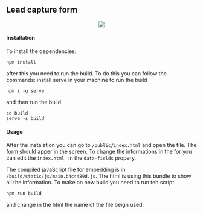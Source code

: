 ## Lead capture form

<div align="center">
    <img src="https://cdn.discordapp.com/attachments/1018246428369354844/1292827957425082409/lead.gif?ex=6705275c&is=6703d5dc&hm=47f62d7c1c4e87f9cb8b822a3d0316cfb0bb4d8bd54345380492ec9a3cf45b7a&"/>
</div>

#### Installation 

To install the dependencies:

```
npm install
```

after this you need to run the build. To do this you can follow the commands:
install serve in your machine to run the build
```
npm i -g serve
```
and then run the build
 ```
 cd build
serve -s build
 ```

#### Usage

After the instalation you can go to ```/public/index.html``` and open the file. The form should apper in the screen. To change the informations in the for you can edit the ```index.html ``` in the ```data-fields``` propery.


The compiled javaScript file for embedding is in  ```/build/static/js/main.b4c4489d.js```. The html is using this bundle to show all the information. To make an new build you need to run teh script:

```
npm run build
```
and change in the html the name of the file beign used.